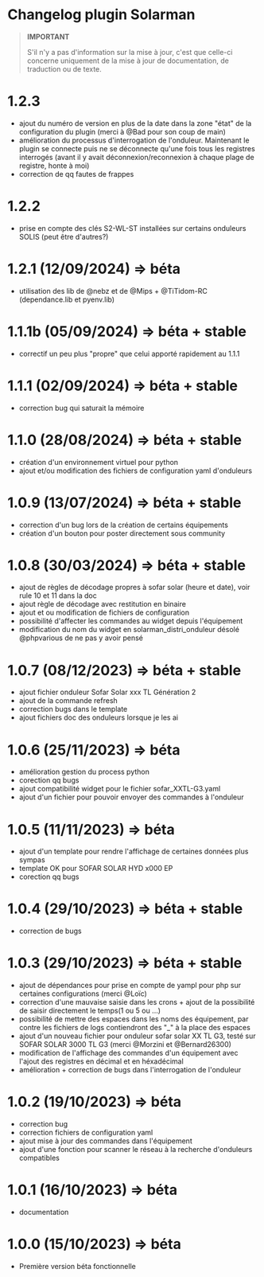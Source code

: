 # Changelog plugin Solarman

>**IMPORTANT**
>
>S'il n'y a pas d'information sur la mise à jour, c'est que celle-ci concerne uniquement de la mise à jour de documentation, de traduction ou de texte.

# 1.2.3

   - ajout du numéro de version en plus de la date dans la zone "état" de la configuration du plugin (merci à @Bad pour son coup de main)
   - amélioration du processus d'interrogation de l'onduleur. Maintenant le plugin se connecte puis ne se déconnecte qu'une fois tous les registres interrogés (avant il y avait déconnexion/reconnexion à chaque plage de registre, honte à moi)
   - correction de qq fautes de frappes

# 1.2.2

   - prise en compte des clés S2-WL-ST installées sur certains onduleurs SOLIS (peut être d'autres?)

# 1.2.1 (12/09/2024) => béta

   - utilisation des lib de @nebz et de @Mips + @TiTidom-RC (dependance.lib et pyenv.lib)

# 1.1.1b (05/09/2024) => béta + stable

   - correctif un peu plus "propre" que celui apporté rapidement au 1.1.1

# 1.1.1 (02/09/2024) => béta + stable

   - correction bug qui saturait la mémoire

# 1.1.0 (28/08/2024) => béta + stable

   - création d'un environnement virtuel pour python
   - ajout et/ou modification des fichiers de configuration yaml d'onduleurs

# 1.0.9 (13/07/2024) => béta + stable

   - correction d'un bug lors de la création de certains équipements
   - création d'un bouton pour poster directement sous community

# 1.0.8 (30/03/2024) => béta + stable

   - ajout de règles de décodage propres à sofar solar (heure et date), voir rule 10 et 11 dans la doc
   - ajout règle de décodage avec restitution en binaire
   - ajout et ou modification de fichiers de configuration
   - possibilité d'affecter les commandes au widget depuis l'équipement
   - modification du nom du widget en solarman_distri_onduleur désolé @phpvarious de ne pas y avoir pensé

# 1.0.7 (08/12/2023) => béta + stable

   - ajout fichier onduleur Sofar Solar xxx TL Génération 2
   - ajout de la commande refresh
   - correction bugs dans le template
   - ajout fichiers doc des onduleurs lorsque je les ai

# 1.0.6 (25/11/2023) => béta

   - amélioration gestion du process python
   - corection qq bugs
   - ajout compatibilité widget pour le fichier sofar_XXTL-G3.yaml
   - ajout d'un fichier pour pouvoir envoyer des commandes à l'onduleur

# 1.0.5 (11/11/2023) => béta

   - ajout d'un template pour rendre l'affichage de certaines données plus sympas
   - template OK pour SOFAR SOLAR HYD x000 EP
   - corection qq bugs

# 1.0.4 (29/10/2023) => béta + stable
   
   - correction de bugs

# 1.0.3 (29/10/2023) => béta + stable
   
   - ajout de dépendances pour prise en compte de yampl pour php sur certaines configurations (merci @Loïc)
   - correction d'une mauvaise saisie dans les crons + ajout de la possibilité de saisir directement le temps(1 ou 5 ou ...)
   - possibilité de mettre des espaces dans les noms des équipement, par contre les fichiers de logs contiendront des "_" à la place des espaces
   - ajout d'un nouveau fichier pour onduleur sofar solar XX TL G3, testé sur SOFAR SOLAR 3000 TL G3 (merci @Morzini et @Bernard26300)
   - modification de l'affichage des commandes d'un équipement avec l'ajout des registres en décimal et en héxadécimal
   - amélioration + correction de bugs dans l'interrogation de l'onduleur
   
# 1.0.2 (19/10/2023) => béta
   
   - correction bug
   - correction fichiers de configuration yaml
   - ajout mise à jour des commandes dans l'équipement
   - ajout d'une fonction pour scanner le réseau à la recherche d'onduleurs compatibles
   
# 1.0.1 (16/10/2023) => béta
   
   - documentation
  
  
# 1.0.0 (15/10/2023) => béta

- Première version béta fonctionnelle
